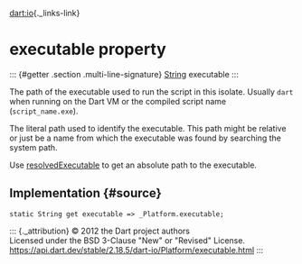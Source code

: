 [dart:io](../../dart-io/dart-io-library){._links-link}

executable property
===================

::: {#getter .section .multi-line-signature}
[String](../../dart-core/string-class) executable
:::

The path of the executable used to run the script in this isolate.
Usually `dart` when running on the Dart VM or the compiled script name
(`script_name.exe`).

The literal path used to identify the executable. This path might be
relative or just be a name from which the executable was found by
searching the system path.

Use [resolvedExecutable](resolvedexecutable) to get an absolute path to
the executable.

Implementation {#source}
--------------

``` {.language-dart data-language="dart"}
static String get executable => _Platform.executable;
```

::: {._attribution}
© 2012 the Dart project authors\
Licensed under the BSD 3-Clause \"New\" or \"Revised\" License.\
<https://api.dart.dev/stable/2.18.5/dart-io/Platform/executable.html>
:::
